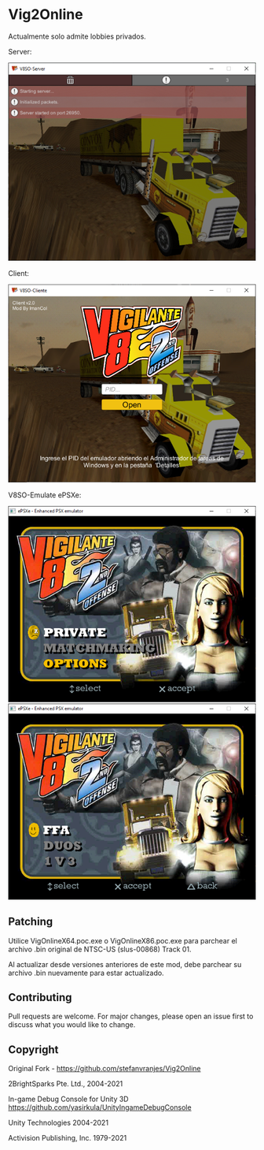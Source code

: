 # Vig2Online

Actualmente solo admite lobbies privados.


Server:

![image](Capture-V8SO-Server.png)

Client:

![image](Capture-V8SO-Client.png)

V8SO-Emulate ePSXe:

![image](Capture-V8SO-Emulator-1.png)
![image](Capture-V8SO-Emulator-2.png)

## Patching

Utilice VigOnlineX64.poc.exe o VigOnlineX86.poc.exe para parchear el archivo .bin original de NTSC-US (slus-00868) Track 01.

Al actualizar desde versiones anteriores de este mod, debe parchear su archivo .bin nuevamente para estar actualizado.

## Contributing
Pull requests are welcome. For major changes, please open an issue first to discuss what you would like to change.

## Copyright

Original Fork - https://github.com/stefanvranjes/Vig2Online

2BrightSparks Pte. Ltd., 2004-2021

In-game Debug Console for Unity 3D https://github.com/yasirkula/UnityIngameDebugConsole

Unity Technologies 2004-2021

Activision Publishing, Inc. 1979-2021

